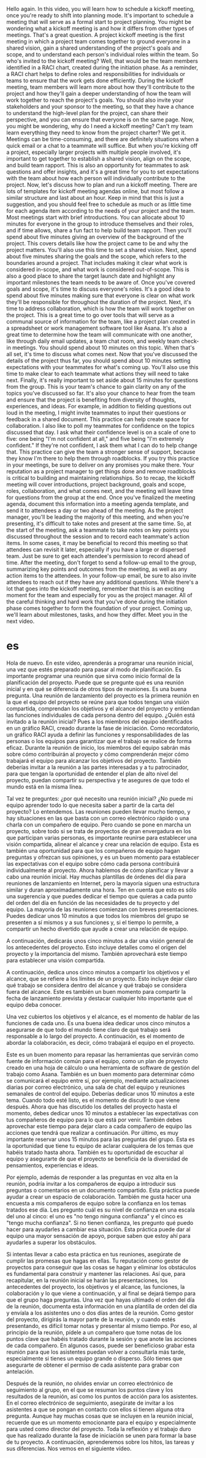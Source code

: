 Hello again. In this video, you will learn how to schedule a kickoff meeting, once you're ready to shift into planning mode. It's important to schedule a meeting that will serve as a formal start to project planning. You might be wondering what a kickoff meeting is and how it differs from other types of meetings. That's a great question. A project kickoff meeting is the first meeting in which a project team comes together to ground everyone in a shared vision, gain a shared understanding of the project's goals and scope, and to understand each person's individual roles within the team. So who's invited to the kickoff meeting? Well, that would be the team members identified in a RACI chart, created during the initiation phase. As a reminder, a RACI chart helps to define roles and responsibilities for individuals or teams to ensure that the work gets done efficiently. During the kickoff meeting, team members will learn more about how they'll contribute to the project and how they'll gain a deeper understanding of how the team will work together to reach the project's goals. You should also invite your stakeholders and your sponsor to the meeting, so that they have a chance to understand the high-level plan for the project, can share their perspective, and you can ensure that everyone is on the same page. Now, you might be wondering, why do I need a kickoff meeting? Can't my team learn everything they need to know from the project charter? We get it. Meetings can be time-consuming, and there are definitely situations when a quick email or a chat to a teammate will suffice. But when you're kicking off a project, especially larger projects with multiple people involved, it's important to get together to establish a shared vision, align on the scope, and build team rapport. This is also an opportunity for teammates to ask questions and offer insights, and it's a great time for you to set expectations with the team about how each person will individually contribute to the project. Now, let's discuss how to plan and run a kickoff meeting. There are lots of templates for kickoff meeting agendas online, but most follow a similar structure and last about an hour. Keep in mind that this is just a suggestion, and you should feel free to schedule as much or as little time for each agenda item according to the needs of your project and the team. Most meetings start with brief introductions. You can allocate about 10 minutes for everyone in the group to introduce themselves and their roles, and if time allows, share a fun fact to help build team rapport. Then you'll spend about five minutes giving an overview of the background of the project. This covers details like how the project came to be and why the project matters. You'll also use this time to set a shared vision. Next, spend about five minutes sharing the goals and the scope, which refers to the boundaries around a project. That includes making it clear what work is considered in-scope, and what work is considered out-of-scope. This is also a good place to share the target launch date and highlight any important milestones the team needs to be aware of. Once you've covered goals and scope, it's time to discuss everyone's roles. It's a good idea to spend about five minutes making sure that everyone is clear on what work they'll be responsible for throughout the duration of the project. Next, it's time to address collaboration, which is how the team will work together on the project. This is a great time to go over tools that will serve as a communal source of information for the team, like a project plan created in a spreadsheet or work management software tool like Asana. It's also a great time to determine how the team will communicate with one another, like through daily email updates, a team chat room, and weekly team check-in meetings. You should spend about 10 minutes on this topic. When that's all set, it's time to discuss what comes next. Now that you've discussed the details of the project thus far, you should spend about 10 minutes setting expectations with your teammates for what's coming up. You'll also use this time to make clear to each teammate what actions they will need to take next. Finally, it's really important to set aside about 15 minutes for questions from the group. This is your team's chance to gain clarity on any of the topics you've discussed so far. It's also your chance to hear from the team and ensure that the project is benefiting from diversity of thoughts, experiences, and ideas. For example, in addition to fielding questions out loud in the meeting, I might invite teammates to input their questions or feedback in a shared document. This practice can help create space for collaboration. I also like to poll my teammates for confidence on the topics discussed that day. I ask what their confidence level is on a scale of one to five: one being "I'm not confident at all," and five being "I'm extremely confident." If they're not confident, I ask them what I can do to help change that. This practice can give the team a stronger sense of support, because they know I'm there to help them through roadblocks. If you try this practice in your meetings, be sure to deliver on any promises you make there. Your reputation as a project manager to get things done and remove roadblocks is critical to building and maintaining relationships. So to recap, the kickoff meeting will cover introductions, project background, goals and scope, roles, collaboration, and what comes next, and the meeting will leave time for questions from the group at the end. Once you've finalized the meeting agenda, document this information into a meeting agenda template, and send it to attendees a day or two ahead of the meeting. As the project manager, you'll be leading the majority of this meeting, and when you're presenting, it's difficult to take notes and present at the same time. So, at the start of the meeting, ask a teammate to take notes on key points you discussed throughout the session and to record each teammate's action items. In some cases, it may be beneficial to record this meeting so that attendees can revisit it later, especially if you have a large or dispersed team. Just be sure to get each attendee's permission to record ahead of time. After the meeting, don't forget to send a follow-up email to the group, summarizing key points and outcomes from the meeting, as well as any action items to the attendees. In your follow-up email, be sure to also invite attendees to reach out if they have any additional questions. While there's a lot that goes into the kickoff meeting, remember that this is an exciting moment for the team and especially for you as the project manager. All of the careful thinking and hard work that you've done during the initiation phase comes together to form the foundation of your project. Coming up, we'll learn about milestones, tasks, and how they differ. Meet you in the next video.
# es
Hola de nuevo. En este vídeo, aprenderás a programar una reunión inicial, una vez que estés preparado para pasar al modo de planificación.
Es importante programar una reunión que sirva como inicio formal de la planificación del proyecto. Puede que se pregunte qué es una reunión inicial y en qué se diferencia de otros tipos de reuniones.
Es una buena pregunta. Una reunión de lanzamiento del proyecto es la primera reunión en la que el equipo del proyecto se reúne para que todos tengan una visión compartida, comprendan los objetivos y el alcance del proyecto y entiendan las funciones individuales de cada persona dentro del equipo.
¿Quién está invitado a la reunión inicial?
Pues a los miembros del equipo identificados en un gráfico RACI, creado durante la fase de iniciación. Como recordatorio, un gráfico RACI ayuda a definir las funciones y responsabilidades de las personas o los equipos para garantizar que el trabajo se realice de forma eficaz.
Durante la reunión de inicio, los miembros del equipo sabrán más sobre cómo contribuirán al proyecto y cómo comprenderán mejor cómo trabajará el equipo para alcanzar los objetivos del proyecto.
También deberías invitar a la reunión a las partes interesadas y a tu patrocinador, para que tengan la oportunidad de entender el plan de alto nivel del proyecto, puedan compartir su perspectiva y te asegures de que todo el mundo está en la misma línea.

Tal vez te preguntes: ¿por qué necesito una reunión inicial? ¿No puede mi equipo aprender todo lo que necesita saber a partir de la carta del proyecto?
Lo entendemos. Las reuniones pueden llevar mucho tiempo, y hay situaciones en las que basta con un correo electrónico rápido o una charla con un compañero de equipo. Pero cuando se pone en marcha un proyecto, sobre todo si se trata de proyectos de gran envergadura en los que participan varias personas, es importante reunirse para establecer una visión compartida, alinear el alcance y crear una relación de equipo.
Esta es también una oportunidad para que los compañeros de equipo hagan preguntas y ofrezcan sus opiniones, y es un buen momento para establecer las expectativas con el equipo sobre cómo cada persona contribuirá individualmente al proyecto. Ahora hablemos de cómo planificar y llevar a cabo una reunión inicial.
Hay muchas plantillas de órdenes del día para reuniones de lanzamiento en Internet, pero la mayoría siguen una estructura similar y duran aproximadamente una hora.
Ten en cuenta que esto es sólo una sugerencia y que puedes dedicar el tiempo que quieras a cada punto del orden del día en función de las necesidades de tu proyecto y del equipo. La mayoría de las reuniones comienzan con breves presentaciones. Puedes dedicar unos 10 minutos a que todos los miembros del grupo se presenten a sí mismos y a sus funciones y, si el tiempo lo permite, a compartir un hecho divertido que ayude a crear una relación de equipo.

A continuación, dedicarás unos cinco minutos a dar una visión general de los antecedentes del proyecto.
Esto incluye detalles como el origen del proyecto y la importancia del mismo. También aprovechará este tiempo para establecer una visión compartida.

A continuación, dedica unos cinco minutos a compartir los objetivos y el alcance, que se refiere a los límites de un proyecto. Esto incluye dejar claro qué trabajo se considera dentro del alcance y qué trabajo se considera fuera del alcance.
Este es también un buen momento para compartir la fecha de lanzamiento prevista y destacar cualquier hito importante que el equipo deba conocer.

Una vez cubiertos los objetivos y el alcance, es el momento de hablar de las funciones de cada uno. Es una buena idea dedicar unos cinco minutos a asegurarse de que todo el mundo tiene claro de qué trabajo será responsable a lo largo del proyecto. A continuación, es el momento de abordar la colaboración, es decir, cómo trabajará el equipo en el proyecto.

Este es un buen momento para repasar las herramientas que servirán como fuente de información común para el equipo, como un plan de proyecto creado en una hoja de cálculo o una herramienta de software de gestión del trabajo como Asana. También es un buen momento para determinar cómo se comunicará el equipo entre sí, por ejemplo, mediante actualizaciones diarias por correo electrónico, una sala de chat del equipo y reuniones semanales de control del equipo. 
Deberías dedicar unos 10 minutos a este tema. Cuando todo esté listo, es el momento de discutir lo que viene después.
Ahora que has discutido los detalles del proyecto hasta el momento, debes dedicar unos 10 minutos a establecer las expectativas con tus compañeros de equipo para lo que está por venir.
También debes aprovechar este tiempo para dejar claro a cada compañero de equipo las acciones que tendrá que realizar a continuación. Por último, es muy importante reservar unos 15 minutos para las preguntas del grupo. Esta es la oportunidad que tiene tu equipo de aclarar cualquiera de los temas que habéis tratado hasta ahora. También es tu oportunidad de escuchar al equipo y asegurarte de que el proyecto se beneficia de la diversidad de pensamientos, experiencias e ideas.

Por ejemplo, además de responder a las preguntas en voz alta en la reunión, podría invitar a los compañeros de equipo a introducir sus preguntas o comentarios en un documento compartido. Esta práctica puede ayudar a crear un espacio de colaboración. También me gusta hacer una encuesta a mis compañeros de equipo sobre la confianza en los temas tratados ese día. Les pregunto cuál es su nivel de confianza en una escala del uno al cinco: el uno es "no tengo ninguna confianza" y el cinco es "tengo mucha confianza". Si no tienen confianza, les pregunto qué puedo hacer para ayudarles a cambiar esa situación. Esta práctica puede dar al equipo una mayor sensación de apoyo, porque saben que estoy ahí para ayudarles a superar los obstáculos.


Si intentas llevar a cabo esta práctica en tus reuniones, asegúrate de cumplir las promesas que hagas en ellas.
Tu reputación como gestor de proyectos para conseguir que las cosas se hagan y eliminar los obstáculos es fundamental para construir y mantener las relaciones. Así que, para recapitular, en la reunión inicial se harán las presentaciones, los antecedentes del proyecto, los objetivos y el alcance, las funciones, la colaboración y lo que viene a continuación, y al final se dejará tiempo para que el grupo haga preguntas.
Una vez que hayas ultimado el orden del día de la reunión, documenta esta información en una plantilla de orden del día y envíala a los asistentes uno o dos días antes de la reunión.
Como gestor del proyecto, dirigirás la mayor parte de la reunión, y cuando estés presentando, es difícil tomar notas y presentar al mismo tiempo. Por eso, al principio de la reunión, pídele a un compañero que tome notas de los puntos clave que habéis tratado durante la sesión y que anote las acciones de cada compañero.
En algunos casos, puede ser beneficioso grabar esta reunión para que los asistentes puedan volver a consultarla más tarde, especialmente si tienes un equipo grande o disperso. Sólo tienes que asegurarte de obtener el permiso de cada asistente para grabar con antelación.

Después de la reunión, no olvides enviar un correo electrónico de seguimiento al grupo, en el que se resuman los puntos clave y los resultados de la reunión, así como los puntos de acción para los asistentes. En el correo electrónico de seguimiento, asegúrate de invitar a los asistentes a que se pongan en contacto con ellos si tienen alguna otra pregunta. Aunque hay muchas cosas que se incluyen en la reunión inicial, recuerde que es un momento emocionante para el equipo y especialmente para usted como director del proyecto. Toda la reflexión y el trabajo duro que has realizado durante la fase de iniciación se unen para formar la base de tu proyecto. A continuación, aprenderemos sobre los hitos, las tareas y sus diferencias. Nos vemos en el siguiente vídeo.

